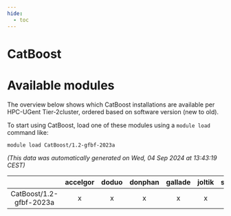 ```yaml
---
hide:
  - toc
---
```


CatBoost
========

# Available modules


The overview below shows which CatBoost installations are available per HPC-UGent Tier-2cluster, ordered based on software version (new to old).

To start using CatBoost, load one of these modules using a `module load` command like:

```shell
module load CatBoost/1.2-gfbf-2023a
```

*(This data was automatically generated on Wed, 04 Sep 2024 at 13:43:19 CEST)*  

| |accelgor|doduo|donphan|gallade|joltik|shinx|skitty|
| :---: | :---: | :---: | :---: | :---: | :---: | :---: | :---: |
|CatBoost/1.2-gfbf-2023a|x|x|x|x|x|-|x|
